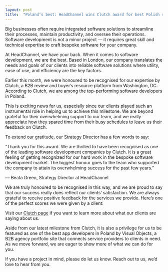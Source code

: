 ```yaml
---
layout: post
title:  "Poland’s best: HeadChannel wins Clutch award for best Polish software developer 2021"
---
```


Big businesses often require integrated software solutions to streamline their processes, maintain productivity, and oversee their operations. Software development is not a minor project — it requires great skill and technical expertise to craft bespoke software for your company.

At HeadChannel, we have your back. When it comes to software development, we are the best. Based in London, our company translates the needs and goals of our clients into reliable software solutions where utility, ease of use, and efficiency are the key factors.

Earlier this month, we were honoured to be recognised for our expertise by Clutch, a B2B review and buyer’s resource platform from Washington, DC. According to Clutch, we are among the top-performing software developers in Poland.

This is exciting news for us, especially since our clients played such an instrumental role in helping us to achieve this milestone. We are beyond grateful for their overwhelming support to our team, and we really appreciate how they spared time from their busy schedules to leave us their feedback on Clutch.

To extend our gratitude, our Strategy Director has a few words to say:

“Thank you for this award. We are thrilled to have been recognised as one of the leading software development companies by Clutch. It is a great feeling of getting recognized for our hard work in the bespoke software development market. The biggest honour goes to the team who supported the company to attain its overwhelming success for the past few years.”

 — Beata Green, Strategy Director at HeadChannel

We are truly honoured to be recognised in this way, and we are proud to say that our success really does reflect our clients’ satisfaction. We are always grateful to receive positive feedback for the services we provide. Here’s one of the perfect scores we were given by a client:

Visit our [Clutch page](https://clutch.co/profile/headchannel#summary) if you want to learn more about what our clients are saying about us.

Aside from our latest milestone from Clutch, it is also a privilege for us to be featured as one of the best app developers in Poland by Visual Objects, a B2B agency portfolio site that connects service providers to clients in need. As we move forward, we are eager to show more of what we can do for you.

If you have a project in mind, please do let us know. Reach out to us, we’d love to hear from you.
